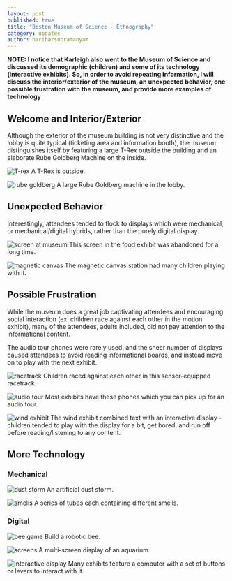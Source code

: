 ```yaml
---
layout: post
published: true
title: "Boston Museum of Science - Ethnography"
category: updates
author: hariharsubramanyam
---
```


__NOTE: I notice that Karleigh also went to the Museum of Science and discussed its demographic (children) and some of its technology (interactive exhibits). So, in order to avoid repeating information, I will discuss the interior/exterior of the museum, an unexpected behavior, one possible frustration with the museum, and provide more examples of technology__

## Welcome and Interior/Exterior
Although the exterior of the museum building is not very distinctive and the lobby is quite typical (ticketing area and information booth), the museum distinguishes itself by featuring a large T-Rex outside the building and an elaborate Rube Goldberg Machine on the inside.

![T-rex](/assets/bmos_trex.jpg)
A T-Rex is outside.

![rube goldberg](/assets/bmos_rube_goldberg.jpg)
A large Rube Goldberg machine in the lobby.

## Unexpected Behavior
Interestingly, attendees tended to flock to displays which were mechanical, or mechanical/digital hybrids, rather than the purely digital display.

![screen at museum](/assets/bmos_screen.jpg)
This screen in the food exhibit was abandoned for a long time.

![magnetic canvas](/assets/bmos_magnetic.jpg)
The magnetic canvas station had many children playing with it.


## Possible Frustration
While the museum does a great job captivating attendees and encouraging social interaction (ex. children race against each other in the motion exhibit), many of the attendees, adults included, did not pay attention to the informational content.

The audio tour phones were rarely used, and the sheer number of displays caused attendees to avoid reading informational boards, and instead move on to play with the next exhibit.

![racetrack](/assets/bmos_race.jpg)
Children raced against each other in this sensor-equipped racetrack.

![audio tour](/assets/bmos_audio.jpg)
Most exhibits have these phones which you can pick up for an audio tour.

![wind exhibit](/assets/bmos_wind.jpg)
The wind exhibit combined text with an interactive display - children tended to play with the display for a bit, get bored, and run off before reading/listening to any content.

## More Technology
### Mechanical
![dust storm](/assets/bmos_dust_storm.jpg)
An artificial dust storm.

![smells](/assets/bmos_smells.jpg)
A series of tubes each containing different smells.

### Digital
![bee game](/assets/bmos_bee_game.jpg)
Build a robotic bee.

![screens](/assets/bmos_screens.jpg)
A multi-screen display of an aquarium.

![interactive display](/assets/bmos_interactive.jpg)
Many exhibits feature a computer with a set of buttons or levers to interact with it.